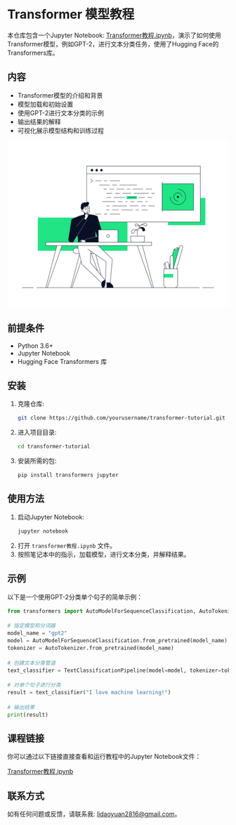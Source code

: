 
# Transformer 模型教程

本仓库包含一个Jupyter Notebook: [Transformer教程.ipynb](transformer教程.ipynb)，演示了如何使用Transformer模型，例如GPT-2，进行文本分类任务，使用了Hugging Face的Transformers库。

## 内容

- Transformer模型的介绍和背景
- 模型加载和初始设置
- 使用GPT-2进行文本分类的示例
- 输出结果的解释
- 可视化展示模型结构和训练过程

![Intro](./238353467-897cd757-ea1f-492d-aaf9-6d1674177e08.gif)

## 前提条件

- Python 3.6+
- Jupyter Notebook
- Hugging Face Transformers 库

## 安装

1. 克隆仓库:
   ```bash
   git clone https://github.com/yourusername/transformer-tutorial.git
   ```
2. 进入项目目录:
   ```bash
   cd transformer-tutorial
   ```
3. 安装所需的包:
   ```bash
   pip install transformers jupyter
   ```

## 使用方法

1. 启动Jupyter Notebook:
   ```bash
   jupyter notebook
   ```
2. 打开 `transformer教程.ipynb` 文件。
3. 按照笔记本中的指示，加载模型，进行文本分类，并解释结果。

## 示例

以下是一个使用GPT-2分类单个句子的简单示例：

```python
from transformers import AutoModelForSequenceClassification, AutoTokenizer, TextClassificationPipeline

# 指定模型和分词器
model_name = "gpt2"
model = AutoModelForSequenceClassification.from_pretrained(model_name)
tokenizer = AutoTokenizer.from_pretrained(model_name)

# 创建文本分类管道
text_classifier = TextClassificationPipeline(model=model, tokenizer=tokenizer, return_all_scores=True)

# 对单个句子进行分类
result = text_classifier("I love machine learning!")

# 输出结果
print(result)
```

## 课程链接

你可以通过以下链接直接查看和运行教程中的Jupyter Notebook文件：

[Transformer教程.ipynb](transformer教程.ipynb)

## 联系方式

如有任何问题或反馈，请联系我: lidaoyuan2816@gmail.com。
